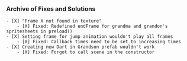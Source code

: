 ### Archive of Fixes and Solutions
    - [X] "Frame X not found in texture"
        - [X] Fixed: Redefined endFrame for grandma and grandon's spritesheets in preload()
    - [X] Setting frame for jump animation wouldn't play all frames
        - [X] Fixed: Callback times need to be set to increasing times
    - [X] Creating new Dart in Grandson prefab wouldn't work
        - [X] Fixed: Forgot to call scene in the constructor